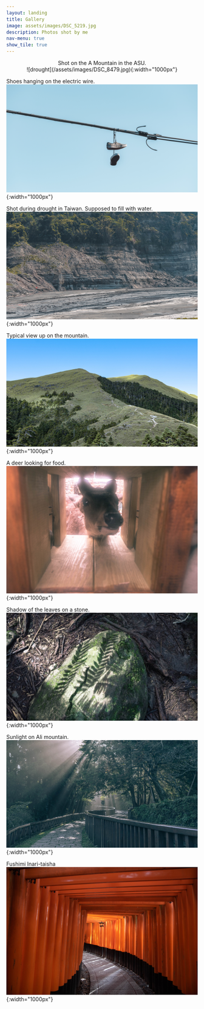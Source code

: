 ```yaml
---
layout: landing
title: Gallery
image: assets/images/DSC_5219.jpg
description: Photos shot by me
nav-menu: true
show_tile: true
---
```


<center>
Shot on the A Mountain in the ASU. <br />
![drought](/assets/images/DSC_8479.jpg){:width="1000px"}
   </center>
   
Shoes hanging on the electric wire. <br />
![drought](/assets/images/DSC_8290.jpg){:width="1000px"}

Shot during drought in Taiwan. Supposed to fill with water. <br />
![drought](/assets/images/DSC_7094.jpg){:width="1000px"}

Typical view up on the mountain. <br />
![mountain](/assets/images/banner.jpg){:width="1000px"}

A deer looking for food. <br />
![deer](/assets/images/DSC_4542.jpg){:width="1000px"}

Shadow of the leaves on a stone. <br />
![shadow](/assets/images/DSC_4840.jpg){:width="1000px"}

Sunlight on Ali mountain. <br />
![sunlight](/assets/images/DSC_5219.jpg){:width="1000px"}

Fushimi Inari-taisha <br />
![shrine](/assets/images/IMG_4210.jpg){:width="1000px"}
  

